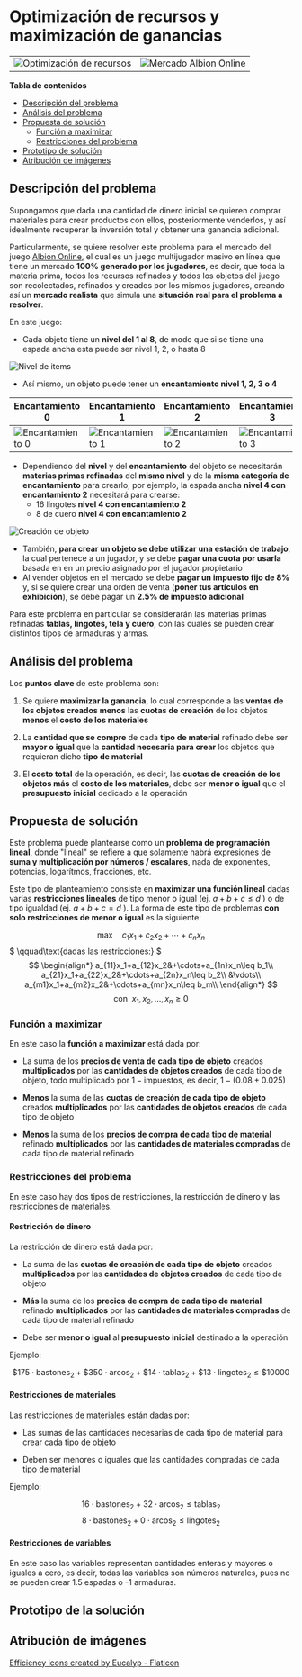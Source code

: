 # Optimización de recursos y maximización de ganancias

| | |
|---|---|
|![Optimización de recursos](./img/optimize.png) | ![Mercado Albion Online](https://d7ya3krmkxqty.cloudfront.net/media/albiononlinemarket08.jpg) |

**Tabla de contenidos**

- [Descripción del problema](#descripción-del-problema)
- [Análisis del problema](#análisis-del-problema)
- [Propuesta de solución](#propuesta-de-solución)
    - [Función a maximizar](#función-a-maximizar)
    - [Restricciones del problema](#restricciones-del-problema)
- [Prototipo de solución](#prototipo-de-la-solución)
- [Atribución de imágenes](#atribución-de-imágenes)

## Descripción del problema

Supongamos que dada una cantidad de dinero inicial se quieren comprar materiales para crear productos con ellos, posteriormente venderlos, y así idealmente recuperar la inversión total y obtener una ganancia adicional.

Particularmente, se quiere resolver este problema para el mercado del juego [Albion Online](https://albiononline.com/home), el cual es un juego multijugador masivo en línea que tiene un mercado **100% generado por los jugadores**, es decir, que toda la materia prima, todos los recursos refinados y todos los objetos del juego son recolectados, refinados y creados por los mismos jugadores, creando así un **mercado realista** que simula una **situación real para el problema a resolver**.

En este juego:

- Cada objeto tiene un **nivel del 1 al 8**, de modo que si se tiene una espada ancha esta puede ser nivel 1, 2, o hasta 8

![Nivel de items](./img/nivel-de-items.png)

- Así mismo, un objeto puede tener un **encantamiento nivel 1, 2, 3 o 4**

| Encantamiento 0 | Encantamiento 1 | Encantamiento 2 | Encantamiento 3 |
|---|---|---|---|
| ![Encantamiento 0](./img/T4_HEAD_CLOTH_SET2.png) | ![Encantamiento 1](./img/T4_HEAD_CLOTH_SET2@1.png) | ![Encantamiento 2](./img/T4_HEAD_CLOTH_SET2@2.png) | ![Encantamiento 3](./img/T4_HEAD_CLOTH_SET2@3.png) |

- Dependiendo del **nivel** y del **encantamiento** del objeto se necesitarán **materias primas refinadas** del **mismo nivel** y de la **misma categoría de encantamiento** para crearlo, por ejemplo, la espada ancha **nivel 4 con encantamiento 2** necesitará para crearse:
    - 16 lingotes **nivel 4 con encantamiento 2**
    - 8 de cuero **nivel 4 con encantamiento 2**

![Creación de objeto](./img/materiales-de-item.png)

- También, **para crear un objeto **se debe utilizar una** estación de trabajo**, la cual pertenece a un jugador, y se debe **pagar una cuota por usarla** basada en en un precio asignado por el jugador propietario
- Al vender objetos en el mercado se debe **pagar un impuesto fijo de 8%** y, si se quiere crear una orden de venta (**poner tus artículos en exhibición**), se debe pagar un **2.5% de impuesto adicional**

Para este problema en particular se considerarán las materias primas refinadas **tablas, lingotes, tela y cuero**, con las cuales se pueden crear distintos tipos de armaduras y armas.


## Análisis del problema

Los **puntos clave** de este problema son:

1. Se quiere **maximizar la ganancia**, lo cual corresponde a las **ventas de los objetos creados menos** las **cuotas de creación** de los objetos **menos** el **costo de los materiales**

2. La **cantidad que se compre** de cada **tipo de  material** refinado debe ser **mayor o igual** que la **cantidad necesaria para crear** los objetos que requieran dicho **tipo de material**

3. El **costo total** de la operación, es decir, las **cuotas de creación de los objetos más** el **costo de los materiales**, debe ser **menor o igual** que el **presupuesto inicial** dedicado a la operación

## Propuesta de solución

Este problema puede plantearse como un **problema de programación lineal**, donde "lineal" se refiere a que solamente habrá expresiones de **suma y multiplicación por números / escalares**, nada de exponentes, potencias, logarítmos, fracciones, etc. 

Este tipo de planteamiento consiste en **maximizar una función lineal** dadas varias **restricciones lineales** de tipo menor o igual (ej. $a+b+c\leq d$ ) o de tipo igualdad (ej. $a+b+c=d$ ). La forma de este tipo de problemas **con solo restricciones de menor o igual** es la siguiente:

$$
\text{max}\quad c_1x_1+c_2x_2+\cdots + c_nx_n
$$
$
\qquad\text{dadas las restricciones:}
$
$$
\begin{align*}
a_{11}x_1+a_{12}x_2&+\cdots+a_{1n}x_n\leq b_1\\
a_{21}x_1+a_{22}x_2&+\cdots+a_{2n}x_n\leq b_2\\
&\vdots\\
a_{m1}x_1+a_{m2}x_2&+\cdots+a_{mn}x_n\leq b_m\\
\end{align*}
$$
$$
\text{con }\: x_1,x_2,\dots, x_n\geq 0
$$

### Función a maximizar
En este caso la **función a maximizar** está dada por:

- La suma de los **precios de venta de cada tipo de objeto** creados **multiplicados** por las **cantidades de objetos creados** de cada tipo de objeto, todo multiplicado por $1-\text{impuestos}$, es decir, $1 - (0.08 + 0.025)$

- **Menos** la suma de las **cuotas de creación de cada tipo de objeto** creados **multiplicados** por las **cantidades de objetos creados** de cada tipo de objeto

- **Menos** la suma de los **precios de compra de cada tipo de material** refinado **multiplicados** por las **cantidades de materiales compradas** de cada tipo de material refinado

### Restricciones del problema

En este caso hay dos tipos de restricciones, la restricción de dinero y las restricciones de materiales.

#### Restricción de dinero

La restricción de dinero está dada por:

- La suma de las **cuotas de creación de cada tipo de objeto** creados **multiplicados** por las **cantidades de objetos creados** de cada tipo de objeto

- **Más** la suma de los **precios de compra de cada tipo de material** refinado **multiplicados** por las **cantidades de materiales compradas** de cada tipo de material refinado

- Debe ser **menor o igual** al **presupuesto inicial** destinado a la operación

Ejemplo:

$$
\$175\cdot \text{bastones}_2 + \$350\cdot \text{arcos}_2 + \$14\cdot \text{tablas}_2 + \$13\cdot\text{lingotes}_2 \leq \$10000
$$

#### Restricciones de materiales

Las restricciones de materiales están dadas por:

- Las sumas de las cantidades necesarias de cada tipo de material para crear cada tipo de objeto

- Deben ser menores o iguales que las cantidades compradas de cada tipo de material

Ejemplo:

$$
16\cdot \text{bastones}_2 + 32\cdot\text{arcos}_2\leq \text{tablas}_2
$$
$$
8\cdot \text{bastones}_2 + 0\cdot\text{arcos}_2\leq \text{lingotes}_2
$$

#### Restricciones de variables

En este caso las variables representan cantidades enteras y mayores o iguales a cero, es decir, todas las variables son números naturales, pues no se pueden crear 1.5 espadas o -1 armaduras.

## Prototipo de la solución



## Atribución de imágenes

<a href="https://www.flaticon.com/free-icons/efficiency" title="efficiency icons">Efficiency icons created by Eucalyp - Flaticon</a>